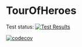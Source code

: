 # TourOfHeroes

Test status: 
[![Test Results](https://gist.githubusercontent.com/knass21/6faebd49908bce930bf0efe6af3b4433/raw/badge.svg)](https://gist.githubusercontent.com/knass21/6faebd49908bce930bf0efe6af3b4433/raw/badge.svg)


[![codecov](https://codecov.io/gh/knass21/TourOfHeroes/branch/main/graph/badge.svg?token=3YROH1VZ8U)](https://codecov.io/gh/knass21/TourOfHeroes)